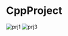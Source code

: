 # CppProject
![prj1](https://github.com/All0cator/CppProject/assets/80046016/94de4174-0833-4540-8fb6-6d151913d54f)
![prj3](https://github.com/All0cator/CppProject/assets/80046016/23311e5e-2b62-4732-8f9f-b8c9d61c6447)
